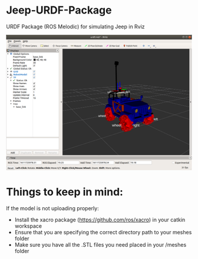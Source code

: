 # Jeep-URDF-Package
URDF Package (ROS Melodic) for simulating Jeep in Rviz

![image](images/RVIZ_Development_1.png?raw=true)

# Things to keep in mind:

If the model is not uploading properly: 
  - Install the xacro package (https://github.com/ros/xacro) in your catkin workspace
  - Ensure that you are specifying the correct directory path to your meshes folder
  - Make sure you have all the .STL files you need placed in your /meshes folder


